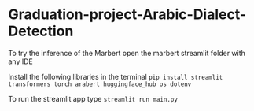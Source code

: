 # Graduation-project-Arabic-Dialect-Detection


To try the inference of the Marbert open the marbert streamlit folder with any IDE

Install the following libraries in the terminal
```pip install streamlit transformers torch arabert huggingface_hub os dotenv```

To run the streamlit app type ```streamlit run main.py```

